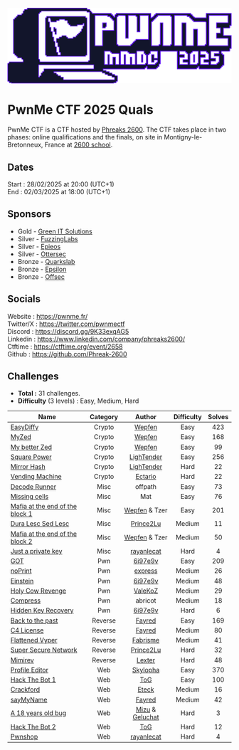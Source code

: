 ![banner](./pwnme.png)

# PwnMe CTF 2025 Quals

PwnMe CTF is a CTF hosted by [Phreaks 2600](https://x.com/phreaks2600).
The CTF takes place in two phases: online qualifications and the finals, on site in Montigny-le-Bretonneux, France at [2600 school](https://www.2600.eu/).

## Dates
Start : 28/02/2025 at 20:00 (UTC+1)<br>
End : 02/03/2025 at 18:00 (UTC+1)

## Sponsors

- Gold - [Green IT Solutions](https://www.greenitsolutions.fr/)
- Silver - [FuzzingLabs](https://fuzzinglabs.com/)
- Silver - [Epieos](https://epieos.com/)
- Silver - [Ottersec](https://osec.io/)
- Bronze - [Quarkslab](https://www.quarkslab.com/)
- Bronze - [Epsilon](https://www.epsilon-sec.com/)
- Bronze - [Offsec](https://www.offsec.com/)

## Socials

Website : https://pwnme.fr/<br>
Twitter/X : https://twitter.com/pwnmectf<br>
Discord : https://discord.gg/9K33exqAG5<br>
Linkedin : https://www.linkedin.com/company/phreaks2600/<br>
Ctftime : https://ctftime.org/event/2658<br>
Github : https://github.com/Phreak-2600



## Challenges

- **Total :** 31 challenges.
- **Difficulty** (3 levels) : Easy, Medium, Hard

| Name                                                                | Category      | Author          | Difficulty  | Solves |
|---------------------------------------------------------------------|:-------------:|:---------------:|:-----------:|:-------:|
| [EasyDiffy](./Crypto/EasyDiffy/)                            | Crypto        | [Wepfen](https://x.com/wepfen)           | Easy        | 423 |
| [MyZed](./Crypto/MyZed/)                            | Crypto        | [Wepfen](https://x.com/wepfen)            | Easy        | 168 |
| [My better Zed](./Crypto/My_better_Zed/)                            | Crypto        | [Wepfen](https://x.com/wepfen)            | Easy        | 99 |
| [Square Power](./Crypto/Square_Power/)                            | Crypto        | [LighTender](https://x.com/LighTender_)            | Easy        | 256 |
| [Mirror Hash](./Crypto/Mirrror__Hash/)                            | Crypto        | [LighTender](https://x.com/LighTender_)            | Hard        | 22 |
| [Vending Machine](./Crypto/Vending_Machine/)                            | Crypto        | [Ectario](https://x.com/Ectari0)            | Hard        | 22 |
| [Decode Runner](./Misc/Decode_Runner/)                            | Misc        | offpath            | Easy        | 73 |
| [Missing cells](./Misc/Missing_cells/)                            | Misc        | Mat            | Easy        | 76 |
| [Mafia at the end of the block 1](./Misc/Mafia_at_the_end_of_the_block_1/)                            | Misc        | [Wepfen](https://x.com/wepfen)  & Tzer            | Easy        | 201 |
| [Dura Lesc Sed Lesc](./Misc/Dura_Lesc_Sed_Lesc/)                            | Misc        | [Prince2Lu](https://x.com/Prince2lu2)            | Medium        | 11 |
| [Mafia at the end of the block 2](./Misc/Mafia_at_the_end_of_the_block_2/)                            | Misc        |  [Wepfen](https://x.com/wepfen)  & Tzer             | Medium        | 50 |
| [Just a private key](./Misc/Just_a_private_key/)                            | Misc        | [rayanlecat](https://x.com/rayanlecat)            | Hard        | 4 |
| [GOT](./Pwn/GOT/)                            | Pwn        | [6i97e9v](https://x.com/6iG7e9V)           | Easy        | 209 |
| [noPrint](./Pwn/noPrint/)                            | Pwn        | [express](https://x.com/expr3ss_)            | Medium        | 26 |
| [Einstein](./Pwn/Einstein/)                            | Pwn        | [6i97e9v](https://x.com/6iG7e9V)           | Medium        | 48 |
| [Holy Cow Revenge](./Pwn/Holy_Cow_Revenge/)                            | Pwn        | [ValeKoZ](https://x.com/valekoz_)            | Medium        | 29 |
| [Compress](./Pwn/Compress/)                            | Pwn        | abricot            | Medium        | 18 |
| [Hidden Key Recovery](./Pwn/HiddenKeyRecovery/)                            | Pwn        | [6i97e9v](https://x.com/6iG7e9V)           | Hard        | 6 |
| [Back to the past](./Reverse/Back_to_the_past/)                            | Reverse        | [Fayred](https://x.com/fayred_fr)            | Easy        | 169 |
| [C4 License](./Reverse/C4_License/)                            | Reverse        | [Fayred](https://x.com/fayred_fr)            | Medium        | 80 |
| [Flattened Vyper](./Reverse/Flattened_Vyper/)                            | Reverse        | [Fabrisme](https://x.com/FabrismeGoeland)            | Medium        | 41 |
| [Super Secure Network](./Reverse/Super_Secure_Network/)                            | Reverse        | [Prince2Lu](https://x.com/Prince2Lu2)           | Hard        | 32 |
| [Mimirev](./Reverse/Mimirev/)                            | Reverse        | [Lexter](https://x.com/lxt33r)            | Hard        | 48 |
| [Profile Editor](./Web/Profile_Editor/)                            | Web        | [Skylopha](https://x.com/Skylopha)            | Easy        | 370 |
| [Hack The Bot 1](./Web/Hack_The_Bot_1/)                            | Web        | [ToG](https://tog.re)            | Easy        | 100 |
| [Crackford](./Web/Crackford/)                            | Web        | [Eteck](https://x.com/Eteckq)            | Medium        | 16 |
| [sayMyName](./Web/sayMyName/)                            | Web        | [Fayred](https://x.com/fayred_fr)            | Medium        | 42 |
| [A 18 years old bug](./Web/A_18_years_old_bug/)                            | Web        | [Mizu](https://x.com/kevin_mizu) & [Geluchat](https://x.com/Geluchat)            | Hard        | 3 |
| [Hack The Bot 2](./Web/Hack_The_Bot_2/)                            | Web        | [ToG](https://tog.re)            | Hard        | 12 |
| [Pwnshop](./Web/Pwnshop/)                            | Web        | [rayanlecat](https://x.com/rayanlecat)            | Hard        | 4 |
